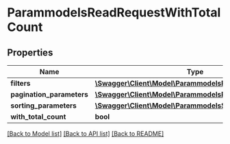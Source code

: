 # ParammodelsReadRequestWithTotalCount

## Properties
Name | Type | Description | Notes
------------ | ------------- | ------------- | -------------
**filters** | [**\Swagger\Client\Model\ParammodelsFilterJSON[]**](ParammodelsFilterJSON.md) |  | [optional] 
**pagination_parameters** | [**\Swagger\Client\Model\ParammodelsPaginationParameters**](ParammodelsPaginationParameters.md) |  | [optional] 
**sorting_parameters** | [**\Swagger\Client\Model\ParammodelsSortRequest**](ParammodelsSortRequest.md) |  | [optional] 
**with_total_count** | **bool** |  | [optional] 

[[Back to Model list]](../README.md#documentation-for-models) [[Back to API list]](../README.md#documentation-for-api-endpoints) [[Back to README]](../README.md)


